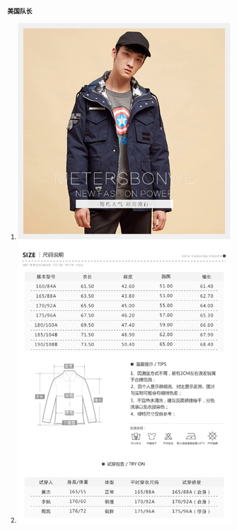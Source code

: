 #### 美国队长

1. ![衣服](assets/image/57ff2aabN4c9ea948.jpg)
2. ![尺寸](assets/image/57ff2aabNd27fc833.jpg)